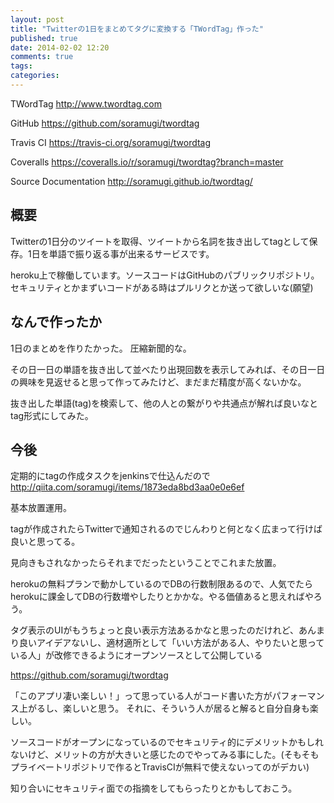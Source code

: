 ```yaml
---
layout: post
title: "Twitterの1日をまとめてタグに変換する「TWordTag」作った"
published: true
date: 2014-02-02 12:20
comments: true
tags: 
categories: 
---
```


TWordTag
<http://www.twordtag.com>

GitHub
<https://github.com/soramugi/twordtag>

Travis CI
<https://travis-ci.org/soramugi/twordtag>

Coveralls
<https://coveralls.io/r/soramugi/twordtag?branch=master>

Source Documentation
<http://soramugi.github.io/twordtag/>

## 概要

Twitterの1日分のツイートを取得、ツイートから名詞を抜き出してtagとして保存。1日を単語で振り返る事が出来るサービスです。

heroku上で稼働しています。ソースコードはGitHubのパブリックリポジトリ。セキュリティとかまずいコードがある時はプルリクとか送って欲しいな(願望)

## なんで作ったか

1日のまとめを作りたかった。
圧縮新聞的な。

その日一日の単語を抜き出して並べたり出現回数を表示してみれば、その日一日の興味を見返せると思って作ってみたけど、まだまだ精度が高くないかな。

抜き出した単語(tag)を検索して、他の人との繋がりや共通点が解れば良いなとtag形式にしてみた。

## 今後

定期的にtagの作成タスクをjenkinsで仕込んだので
<http://qiita.com/soramugi/items/1873eda8bd3aa0e0e6ef>

基本放置運用。

tagが作成されたらTwitterで通知されるのでじんわりと何となく広まって行けば良いと思ってる。

見向きもされなかったらそれまでだったということでこれまた放置。

herokuの無料プランで動かしているのでDBの行数制限あるので、人気でたらherokuに課金してDBの行数増やしたりとかかな。やる価値あると思えればやろう。

タグ表示のUIがもうちょっと良い表示方法あるかなと思ったのだけれど、あんまり良いアイデアないし、適材適所として「いい方法がある人、やりたいと思っている人」が改修できるようにオープンソースとして公開している

<https://github.com/soramugi/twordtag>

「このアプリ凄い楽しい！」って思っている人がコード書いた方がパフォーマンス上がるし、楽しいと思う。
それに、そういう人が居ると解ると自分自身も楽しい。

ソースコードがオープンになっているのでセキュリティ的にデメリットかもしれないけど、メリットの方が大きいと感じたのでやってみる事にした。(そもそもプライベートリポジトリで作るとTravisCIが無料で使えないってのがデカい)

知り合いにセキュリティ面での指摘をしてもらったりとかもしておこう。
